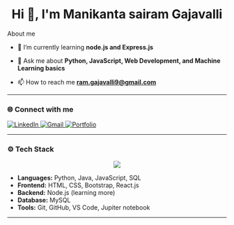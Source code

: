 <h1 align="center">Hi 👋,  I'm Manikanta sairam Gajavalli</h1>
 About me

- 🌱 I’m currently learning **node.js and Express.js**

- 💬 Ask me about **Python, JavaScript, Web Development, and Machine Learning basics**

- 📫 How to reach me **ram.gajavalli9@gmail.com**

---

### 🌐 Connect with me

<p align="left">
  <a href="https://www.linkedin.com/in/manikanta-sairam-gajavalli-2819a623a/" target="_blank">
    <img src="https://img.shields.io/badge/LinkedIn-%230077B5.svg?&style=for-the-badge&logo=linkedin&logoColor=white" alt="LinkedIn"/>
  </a>
  <a href="mailto:ram.gajavalli9@gmail.com">
    <img src="https://img.shields.io/badge/Gmail-D14836?style=for-the-badge&logo=gmail&logoColor=white" alt="Gmail"/>
  </a>
  <a href="https://ramgajavalli.github.io/portfolio/" target="_blank">
    <img src="https://img.shields.io/badge/Portfolio-000000?style=for-the-badge&logo=vercel&logoColor=white" alt="Portfolio"/>
  </a>
</p>

---

### ⚙️ Tech Stack

<p align="center">
  <img src="https://skillicons.dev/icons?i=python,java,js,html,css,bootstrap,react" />
</p>

- **Languages:** Python, Java, JavaScript, SQL  
- **Frontend:** HTML, CSS, Bootstrap, React.js 
- **Backend:** Node.js (learning more)
- **Database:** MySQL
- **Tools:** Git, GitHub, VS Code, Jupiter notebook  

---
